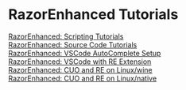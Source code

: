 
# RazorEnhanced Tutorials

[RazorEnhanced: Scripting Tutorials](RazorEnhanced_Scripting_Tutorials/000__RazorEnhanced_Scripting_Index.md)<br>
[RazorEnhanced: Source Code Tutorials](RazorEnhanced_Source_Code_Tutorials/000__RazorEnhanced_Source_Code_Index.md)<br>
[RazorEnhanced: VSCode AutoComplete Setup](VSCode_AutoComplete/VSCode_AutoComplete_Setup.md)<br>
[RazorEnhanced: VSCode with RE Extension](Using-VS-Code-as-RazorEnhanced-Editor.md)<br>
[RazorEnhanced: CUO and RE on Linux/wine](CUO_and_RE_on_LinuxWine.md)<br>
[RazorEnhanced: CUO and RE on Linux/native](CUO_and_RE_on_LinuxNative.md)<br>
